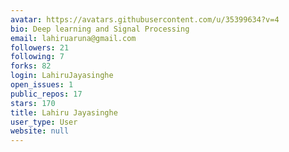 ```yaml
---
avatar: https://avatars.githubusercontent.com/u/35399634?v=4
bio: Deep learning and Signal Processing
email: lahiruaruna@gmail.com
followers: 21
following: 7
forks: 82
login: LahiruJayasinghe
open_issues: 1
public_repos: 17
stars: 170
title: Lahiru Jayasinghe
user_type: User
website: null
---
```

